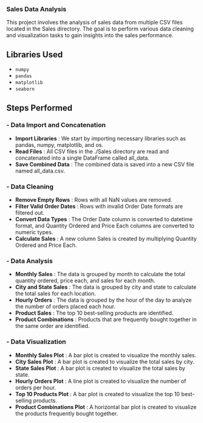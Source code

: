 ### Sales Data Analysis

This project involves the analysis of sales data from multiple CSV files located in the Sales directory. The goal is to perform various data cleaning and visualization tasks to gain insights into the sales performance.

## Libraries Used

- `numpy`
- `pandas`
- `matplotlib`
- `seaborn`

## Steps Performed

### - Data Import and Concatenation

- **Import Libraries** : We start by importing necessary libraries such as pandas, numpy, matplotlib, and os.
- **Read Files** : All CSV files in the ./Sales directory are read and concatenated into a single DataFrame called all_data.
- **Save Combined Data** : The combined data is saved into a new CSV file named all_data.csv.

### - Data Cleaning

- **Remove Empty Rows** : Rows with all NaN values are removed.
- **Filter Valid Order Dates** : Rows with invalid Order Date formats are filtered out.
- **Convert Data Types** : The Order Date column is converted to datetime format, and Quantity Ordered and Price Each columns are converted to numeric types.
- **Calculate Sales** : A new column Sales is created by multiplying Quantity Ordered and Price Each.

### - Data Analysis

- **Monthly Sales** : The data is grouped by month to calculate the total quantity ordered, price each, and sales for each month.
- **City and State Sales** : The data is grouped by city and state to calculate the total sales for each location.
- **Hourly Orders** : The data is grouped by the hour of the day to analyze the number of orders placed each hour.
- **Product Sales** : The top 10 best-selling products are identified.
- **Product Combinations** : Products that are frequently bought together in the same order are identified.

### - Data Visualization

- **Monthly Sales Plot** : A bar plot is created to visualize the monthly sales.
- **City Sales Plot** : A bar plot is created to visualize the total sales by city.
- **State Sales Plot** : A bar plot is created to visualize the total sales by state.
- **Hourly Orders Plot** : A line plot is created to visualize the number of orders per hour.
- **Top 10 Products Plot** : A bar plot is created to visualize the top 10 best-selling products.
- **Product Combinations Plot** : A horizontal bar plot is created to visualize the products frequently bought together.
